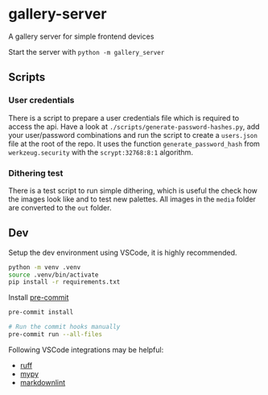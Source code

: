 # gallery-server

A gallery server for simple frontend devices

Start the server with `python -m gallery_server`

## Scripts

### User credentials

There is a script to prepare a user credentials file which is required to access the api. Have a look at `./scripts/generate-password-hashes.py`, add your user/password combinations and run the script to create a `users.json` file at the root of the repo. It uses the function `generate_password_hash` from `werkzeug.security` with the `scrypt:32768:8:1` algorithm.

### Dithering test

There is a test script to run simple dithering, which is useful the check how the images look like and to test new palettes. All images in the `media` folder are converted to the `out` folder.

## Dev

Setup the dev environment using VSCode, it is highly recommended.

```bash
python -m venv .venv
source .venv/bin/activate
pip install -r requirements.txt
```

Install [pre-commit](https://pre-commit.com)

```bash
pre-commit install

# Run the commit hooks manually
pre-commit run --all-files
```

Following VSCode integrations may be helpful:

- [ruff](https://marketplace.visualstudio.com/items?itemName=charliermarsh.ruff)
- [mypy](https://marketplace.visualstudio.com/items?itemName=matangover.mypy)
- [markdownlint](https://marketplace.visualstudio.com/items?itemName=DavidAnson.vscode-markdownlint)
